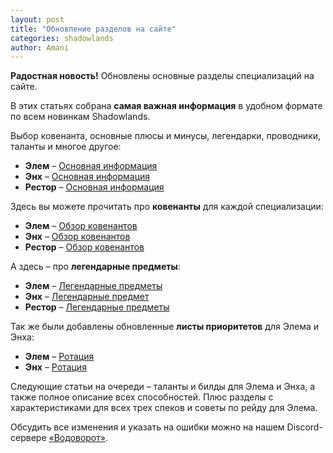 ```yaml
---    
layout: post    
title: "Обновление разделов на сайте"    
categories: shadowlands  
author: Amani
---    
```


**Радостная новость!** Обновлены основные разделы специализаций на сайте.

В этих статьях собрана **самая важная информация** в удобном формате по всем новинкам Shadowlands.

Выбор ковенанта, основные плюсы и минусы, легендарки, проводники, таланты и многое другое:

* **Элем** – [Основная информация](https://stormkeeper.ru/ele/intro.html)  
* **Энх** – [Основная информация](https://stormkeeper.ru/enh/intro.html)  
* **Рестор** – [Основная информация](https://stormkeeper.ru/resto/intro.html)  

<!--more-->

Здесь вы можете прочитать про **ковенанты** для каждой специализации:

* **Элем** – [Обзор ковенантов](https://stormkeeper.ru/ele/covenants.html)  
* **Энх** – [Обзор ковенантов](https://stormkeeper.ru/enh/covenants.html)  
* **Рестор** – [Обзор ковенантов](https://stormkeeper.ru/resto/covenants.html)  

А здесь – про **легендарные предметы**:

* **Элем** – [Легендарные предметы](https://stormkeeper.ru/ele/legendaries.html)
* **Энх** – [Легендарные предмет](https://stormkeeper.ru/enh/legendaries.html)
* **Рестор** – [Легендарные предметы](https://stormkeeper.ru/resto/legendaries.html)

Так же были добавлены обновленные **листы приоритетов** для Элема и Энха:
* **Элем** – [Ротация](https://stormkeeper.ru/ele/rotation.html)
* **Энх** – [Ротация](https://stormkeeper.ru/enh/rotation.html)

Следующие статьи на очереди – таланты и билды для Элема и Энха, а также полное описание всех способностей.
Плюс разделы с характеристиками для всех трех спеков и советы по рейду для Элема.

Обсудить все изменения и указать на ошибки можно на нашем Discord-сервере [«Водоворот»](https://discordapp.com/invite/zTQhBn8). 
